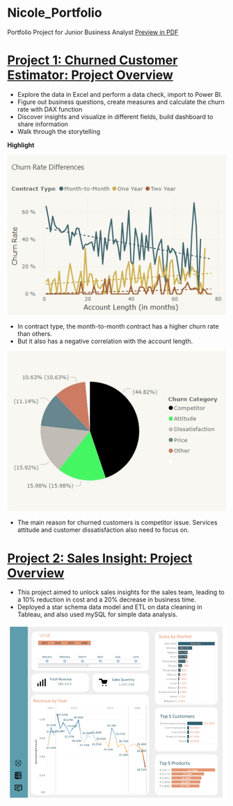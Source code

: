 # Nicole_Portfolio
Portfolio Project for Junior Business Analyst
[Preview in PDF](https://github.com/sakiileung/Nicole_Portfolio/blob/main/proj%20preview.pdf)

# [Project 1: Churned Customer Estimator: Project Overview](https://app.powerbi.com/groups/280e3b60-7f1d-4aa7-aeb8-afcd59dd51ed/reports/d62b5161-aabb-44a7-a1b2-ad29eb586e62?ctid=0f2cb4ab-c953-45af-a925-c8886dd3fc0f&pbi_source=linkShare)
- Explore the data in Excel and perform a data check, import to Power BI.
- Figure out business questions, create measures and calculate the churn rate with DAX function
- Discover insights and visualize in different fields, build dashboard to share information
- Walk through the storytelling 

**Highlight**

![image](Images/Picture2.jpg)

- In contract type, the month-to-month contract has a higher churn rate than others. 
- But it also has a negative correlation with the account length. 





![](Images/Picture1.jpg)


- The main reason for churned customers is competitor issue. Services attitude and customer dissatisfaction also need to focus on.






# [Project 2: Sales Insight: Project Overview](https://public.tableau.com/app/profile/nicole.leung/viz/SalesInsights_16886344911350/Dashboard2)
- This project aimed to unlock sales insights for the sales team, leading to a 10% reduction in cost and a 20% decrease in business time. 
- Deployed a star schema data model and ETL on data cleaning in Tableau, and also used mySQL for simple data analysis. 



![image](Images/Dashboard%202.png)


